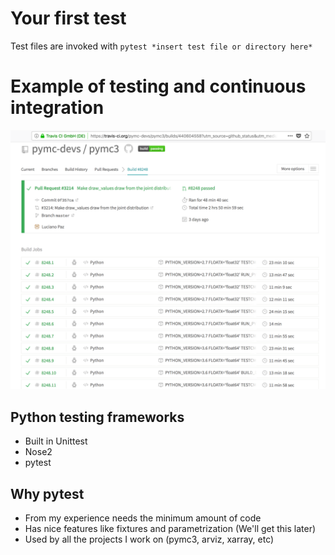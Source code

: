 # Your first test
Test files are invoked with `pytest *insert test file or directory here*`

# Example of testing and continuous integration
![Pymc3 test](Pymc3Example.png)

## Python testing frameworks
* Built in Unittest
* Nose2
* pytest

## Why pytest
* From my experience needs the minimum amount of code
* Has nice features like fixtures and parametrization (We'll get this later)
* Used by all the projects I work on (pymc3, arviz, xarray, etc)
